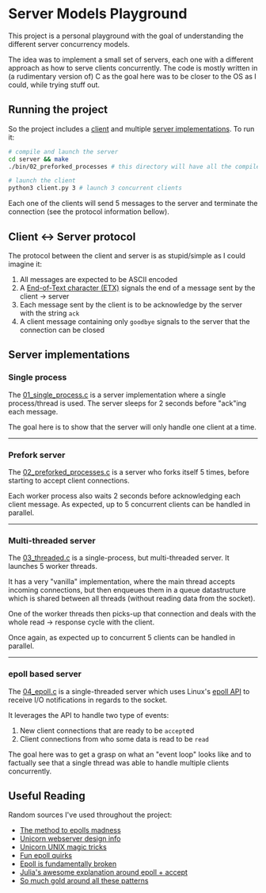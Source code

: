 # Server Models Playground

This project is a personal playground with the goal of understanding the different server concurrency models.

The idea was to implement a small set of servers, each one with a different approach as how to serve clients concurrently. The code is mostly written in (a rudimentary version of) C as the goal here was to be closer to the OS as I could, while trying stuff out.


## Running the project

So the project includes a [client](./client.py) and multiple [server implementations](./server). To run it:

```sh
# compile and launch the server
cd server && make
./bin/02_preforked_processes # this directory will have all the compiled servers

# launch the client
python3 client.py 3 # launch 3 concurrent clients
```

Each one of the clients will send 5 messages to the server and terminate the connection (see the protocol information bellow).


## Client <-> Server protocol

The protocol between the client and server is as stupid/simple as I could imagine it:

1. All messages are expected to be ASCII encoded
1. A [End-of-Text character (ETX)](https://en.wikipedia.org/wiki/End-of-Text_character) signals the end of a message sent by the client -> server
1. Each message sent by the client is to be acknowledge by the server with the string `ack`
1. A client message containing only `goodbye` signals to the server that the connection can be closed


## Server implementations

### Single process 

The [01_single_process.c](./server/src/01_single_process.c) is a server implementation where a single process/thread is used. The server sleeps for 2 seconds before "ack"ing each message.

The goal here is to show that the server will only handle one client at a time.

----

### Prefork server

The [02_preforked_processes.c](./server/src/02_prefork_processes.c) is a server who forks itself 5 times, before starting to accept client connections.

Each worker process also waits 2 seconds before acknowledging each client message. As expected, up to 5 concurrent clients can be handled in parallel.

----

### Multi-threaded server

The [03_threaded.c](./server/src/03_threaded.c) is a single-process, but multi-threaded server. It launches 5 worker threads.

It has a very "vanilla" implementation, where the main thread accepts incoming connections, but then enqueues them in a queue datastructure which is shared between all threads (without reading data from the socket).

One of the worker threads then picks-up that connection and deals with the whole read -> response cycle with the client.

Once again, as expected up to concurrent 5 clients can be handled in parallel.

----

### epoll based server

The [04_epoll.c](./server/src/04_epoll.c) is a single-threaded server which uses Linux's [epoll API](https://www.man7.org/linux/man-pages/man7/epoll.7.html) to receive I/O notifications in regards to the socket.

It leverages the API to handle two type of events:

1. New client connections that are ready to be `accept`ed
1. Client connections from who some data is read to be `read`

The goal here was to get a grasp on what an "event loop" looks like and to factually see that a single thread was able to handle multiple clients concurrently.



## Useful Reading

Random sources I've used throughout the project:

* [The method to epolls madness](https://medium.com/@copyconstruct/the-method-to-epolls-madness-d9d2d6378642)
* [Unicorn webserver design info](https://yhbt.net/unicorn/DESIGN.html)
* [Unicorn UNIX magic tricks](https://thorstenball.com/blog/2014/11/20/unicorn-unix-magic-tricks/)
* [Fun epoll quirks](https://medium.com/@copyconstruct/the-method-to-epolls-madness-d9d2d6378642)
* [Epoll is fundamentally broken](https://idea.popcount.org/2017-02-20-epoll-is-fundamentally-broken-12/)
* [Julia's awesome explanation around epoll + accept](https://jvns.ca/blog/2017/06/03/async-io-on-linux--select--poll--and-epoll/)
* [So much gold around all these patterns](https://luminousmen.com/post/asynchronous-programming-blocking-and-non-blocking)
